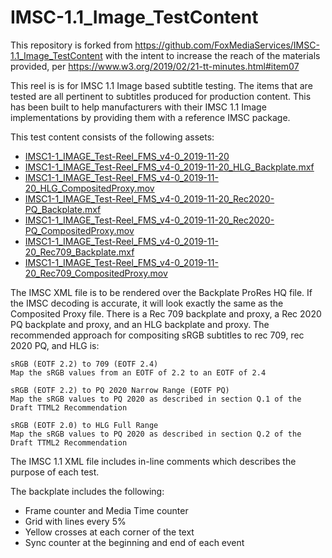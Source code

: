 # IMSC-1.1_Image_TestContent

This repository is forked from https://github.com/FoxMediaServices/IMSC-1.1_Image_TestContent with the intent to increase the reach of the materials provided, per https://www.w3.org/2019/02/21-tt-minutes.html#item07

This reel is is for IMSC 1.1 Image based subtitle testing. The items that are tested are all pertinent to subtitles produced for production content. This has been built to help manufacturers with their IMSC 1.1 Image implementations by providing them with a reference IMSC package.

This test content consists of the following assets:

- [IMSC1-1_IMAGE_Test-Reel_FMS_v4-0_2019-11-20](IMSC1-1_IMAGE_Test-Reel_FMS_v4-0_2019-11-20)
- [IMSC1-1_IMAGE_Test-Reel_FMS_v4-0_2019-11-20_HLG_Backplate.mxf](http://media.w3.org/2020/03/IMSC1-1_IMAGE_Test-Reel_FMS_v4-0_2019-11-20_HLG_Backplate.mxf)
- [IMSC1-1_IMAGE_Test-Reel_FMS_v4-0_2019-11-20_HLG_CompositedProxy.mov](http://media.w3.org/2020/03/IMSC1-1_IMAGE_Test-Reel_FMS_v4-0_2019-11-20_HLG_CompositedProxy.mov)
- [IMSC1-1_IMAGE_Test-Reel_FMS_v4-0_2019-11-20_Rec2020-PQ_Backplate.mxf](http://media.w3.org/2020/03/IMSC1-1_IMAGE_Test-Reel_FMS_v4-0_2019-11-20_Rec2020-PQ_Backplate.mxf)
- [IMSC1-1_IMAGE_Test-Reel_FMS_v4-0_2019-11-20_Rec2020-PQ_CompositedProxy.mov](http://media.w3.org/2020/03/IMSC1-1_IMAGE_Test-Reel_FMS_v4-0_2019-11-20_Rec2020-PQ_CompositedProxy.mov)
- [IMSC1-1_IMAGE_Test-Reel_FMS_v4-0_2019-11-20_Rec709_Backplate.mxf](http://media.w3.org/2020/03/IMSC1-1_IMAGE_Test-Reel_FMS_v4-0_2019-11-20_Rec709_Backplate.mxf)
- [IMSC1-1_IMAGE_Test-Reel_FMS_v4-0_2019-11-20_Rec709_CompositedProxy.mov](http://media.w3.org/2020/03/IMSC1-1_IMAGE_Test-Reel_FMS_v4-0_2019-11-20_Rec709_CompositedProxy.mov)

The IMSC XML file is to be rendered over the Backplate ProRes HQ file. If the IMSC decoding is accurate, it will look exactly the same as the Composited Proxy file. There is a Rec 709 backplate and proxy, a Rec 2020 PQ backplate and proxy, and an HLG backplate and proxy. The recommended approach for compositing sRGB subtitles to rec 709, rec 2020 PQ, and HLG is:

    sRGB (EOTF 2.2) to 709 (EOTF 2.4)
    Map the sRGB values from an EOTF of 2.2 to an EOTF of 2.4

    sRGB (EOTF 2.2) to PQ 2020 Narrow Range (EOTF PQ)
    Map the sRGB values to PQ 2020 as described in section Q.1 of the Draft TTML2 Recommendation

    sRGB (EOTF 2.0) to HLG Full Range
    Map the sRGB values to PQ 2020 as described in section Q.2 of the Draft TTML2 Recommendation

The IMSC 1.1 XML file includes in-line comments which describes the purpose of each test.

The backplate includes the following:

- Frame counter and Media Time counter
- Grid with lines every 5%
- Yellow crosses at each corner of the text
- Sync counter at the beginning and end of each event
